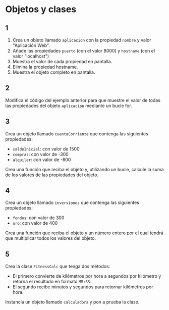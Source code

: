 # Objetos y clases

## 1

1. Crea un objeto llamado `aplicacion` con la propiedad `nombre` y valor "Aplicación Web".
2. Añade las propiedades `puerto` (con el valor 8000) y `hostname` (con el valor "localhost")
3. Muestra el valor de cada propiedad en pantalla.
4. Elimina la propiedad hostname.
5. Muestra el objeto completo en pantalla.

## 2

Modifica el código del ejemplo anterior para que muestre el valor de todas las propiedades del objeto `aplicacion`
mediante un bucle for.

## 3

Crea un objeto llamado `cuentaCorriente` que contenga las siguientes propiedades:

- `saldoInicial`: con valor de 1500
- `compras`: con valor de -300
- `alquiler`: con valor de -800

Crea una función que reciba el objeto y, utilizando un bucle, calcule la suma de los valores de las propiedades del
objeto.

## 4

Crea un objeto llamado `inversiones` que contenga las siguientes propiedades:

- `fondos`: con valor de 300
- `oro`: con valor de 400

Crea una función que reciba el objeto y un número entero por el cual tendrá que multiplicar todos los valores del
objeto.

## 5

Crea la clase `FitnessCalc` que tenga dos métodos:

- El primero convierte de kilómetros por hora a segundos por kilómetro y retorna el resultado en formato `MM:SS`.
- El segundo recibe minutos y segundos para retornar kilómetros por hora.

Instancia un objeto llamado `calculadora` y pon a prueba la clase.
